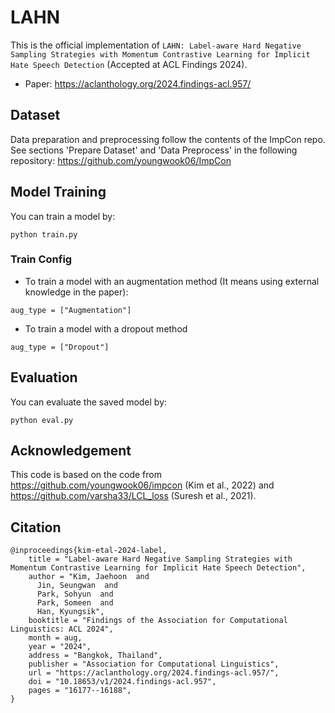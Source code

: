 # LAHN

This is the official implementation of `LAHN: Label-aware Hard Negative Sampling Strategies with Momentum Contrastive Learning for Implicit Hate Speech Detection` (Accepted at ACL Findings 2024).

- Paper: https://aclanthology.org/2024.findings-acl.957/

## Dataset
Data preparation and preprocessing follow the contents of the ImpCon repo. See sections 'Prepare Dataset' and 'Data Preprocess' in the following repository: https://github.com/youngwook06/ImpCon

## Model Training
You can train a model by:
```
python train.py
```
### Train Config
- To train a model with an augmentation method (It means using external knowledge in the paper):
```
aug_type = ["Augmentation"]
```
- To train a model with a dropout method 
```
aug_type = ["Dropout"]
```

## Evaluation
You can evaluate the saved model by:
```
python eval.py
```

## Acknowledgement
This code is based on the code from https://github.com/youngwook06/impcon (Kim et al., 2022) and https://github.com/varsha33/LCL_loss (Suresh et al., 2021).

## Citation
```
@inproceedings{kim-etal-2024-label,
    title = "Label-aware Hard Negative Sampling Strategies with Momentum Contrastive Learning for Implicit Hate Speech Detection",
    author = "Kim, Jaehoon  and
      Jin, Seungwan  and
      Park, Sohyun  and
      Park, Someen  and
      Han, Kyungsik",
    booktitle = "Findings of the Association for Computational Linguistics: ACL 2024",
    month = aug,
    year = "2024",
    address = "Bangkok, Thailand",
    publisher = "Association for Computational Linguistics",
    url = "https://aclanthology.org/2024.findings-acl.957/",
    doi = "10.18653/v1/2024.findings-acl.957",
    pages = "16177--16188",
}
```
